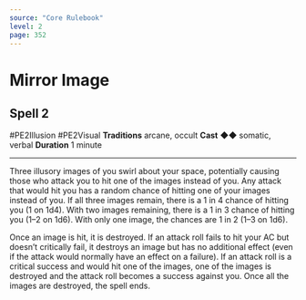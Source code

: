 ```yaml
---
source: "Core Rulebook"
level: 2
page: 352
---
```


# Mirror Image
## Spell 2
#PE2Illusion #PE2Visual 
**Traditions** arcane, occult
**Cast** ◆◆ somatic, verbal
**Duration** 1 minute

-----
Three illusory images of you swirl about your space, potentially causing those who attack you to hit one of the images instead of you. Any attack that would hit you has a random chance of hitting one of your images instead of you. If all three images remain, there is a 1 in 4 chance of hitting you (1 on 1d4). With two images remaining, there is a 1 in 3 chance of hitting you (1–2 on 1d6). With only one image, the chances are 1 in 2 (1–3 on 1d6).

Once an image is hit, it is destroyed. If an attack roll fails to hit your AC but doesn’t critically fail, it destroys an image but has no additional effect (even if the attack would normally have an effect on a failure). If an attack roll is a critical success and would hit one of the images, one of the images is destroyed and the attack roll becomes a success against you. Once all the images are destroyed, the spell ends.